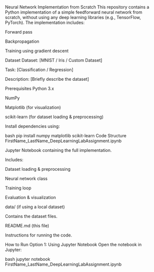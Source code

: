 Neural Network Implementation from Scratch
This repository contains a Python implementation of a simple feedforward neural network from scratch, without using any deep learning libraries (e.g., TensorFlow, PyTorch). The implementation includes:

Forward pass

Backpropagation

Training using gradient descent

Dataset
Dataset: [MNIST / Iris / Custom Dataset]

Task: [Classification / Regression]

Description: [Briefly describe the dataset]

Prerequisites
Python 3.x

NumPy

Matplotlib (for visualization)

scikit-learn (for dataset loading & preprocessing)

Install dependencies using:

bash
pip install numpy matplotlib scikit-learn
Code Structure
FirstName_LastName_DeepLearningLabAssignment.ipynb

Jupyter Notebook containing the full implementation.

Includes:

Dataset loading & preprocessing

Neural network class

Training loop

Evaluation & visualization

data/ (if using a local dataset)

Contains the dataset files.

README.md (this file)

Instructions for running the code.

How to Run
Option 1: Using Jupyter Notebook
Open the notebook in Jupyter:

bash
jupyter notebook FirstName_LastName_DeepLearningLabAssignment.ipynb
